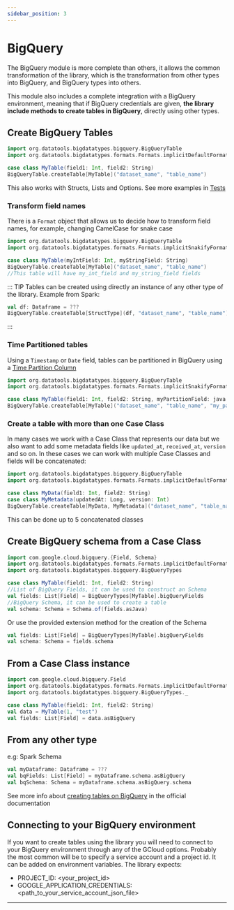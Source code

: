 ```yaml
---
sidebar_position: 3
---
```

# BigQuery

The BigQuery module is more complete than others, it allows the common transformation of the library, 
which is the transformation from other types into BigQuery, and BigQuery types into others.

This module also includes a complete integration with a BigQuery environment, meaning that if BigQuery credentials 
are given, **the library include methods to create tables in BigQuery**, directly using other types.


## Create BigQuery Tables

```scala
import org.datatools.bigdatatypes.bigquery.BigQueryTable
import org.datatools.bigdatatypes.formats.Formats.implicitDefaultFormats

case class MyTable(field1: Int, field2: String)
BigQueryTable.createTable[MyTable]("dataset_name", "table_name")
```
This also works with Structs, Lists and Options.
See more examples in [Tests](../../bigquery/src/it/scala/org/datatools/bigdatatypes/bigquery/BigQueryTableSpec.scala)

### Transform field names
There is a `Format` object that allows us to decide how to transform field names, for example, changing CamelCase for snake case
```scala
import org.datatools.bigdatatypes.bigquery.BigQueryTable
import org.datatools.bigdatatypes.formats.Formats.implicitSnakifyFormats

case class MyTable(myIntField: Int, myStringField: String)
BigQueryTable.createTable[MyTable]("dataset_name", "table_name")
//This table will have my_int_field and my_string_field fields
```

::: TIP
Tables can be created using directly an instance of any other type of the library. Example from Spark:
```scala
val df: Dataframe = ???
BigQueryTable.createTable[StructType](df, "dataset_name", "table_name")
```
:::


### Time Partitioned tables
Using a `Timestamp` or `Date` field, tables can be partitioned in BigQuery using a [Time Partition Column](https://cloud.google.com/bigquery/docs/creating-column-partitions)
```scala
import org.datatools.bigdatatypes.bigquery.BigQueryTable
import org.datatools.bigdatatypes.formats.Formats.implicitSnakifyFormats

case class MyTable(field1: Int, field2: String, myPartitionField: java.sql.Timestamp)
BigQueryTable.createTable[MyTable]("dataset_name", "table_name", "my_partition_field")
```
### Create a table with more than one Case Class
In many cases we work with a Case Class that represents our data but we also want to add
some metadata fields like `updated_at`, `received_at`, `version` and so on.
In these cases we can work with multiple Case Classes and fields will be concatenated:

```scala
import org.datatools.bigdatatypes.bigquery.BigQueryTable
import org.datatools.bigdatatypes.formats.Formats.implicitDefaultFormats

case class MyData(field1: Int, field2: String)
case class MyMetadata(updatedAt: Long, version: Int)
BigQueryTable.createTable[MyData, MyMetadata]("dataset_name", "table_name")
```
This can be done up to 5 concatenated classes


## Create BigQuery schema from a Case Class
```scala
import com.google.cloud.bigquery.{Field, Schema}
import org.datatools.bigdatatypes.formats.Formats.implicitDefaultFormats
import org.datatools.bigdatatypes.bigquery.BigQueryTypes

case class MyTable(field1: Int, field2: String)
//List of BigQuery Fields, it can be used to construct an Schema
val fields: List[Field] = BigQueryTypes[MyTable].bigQueryFields
//BigQuery Schema, it can be used to create a table
val schema: Schema = Schema.of(fields.asJava)
```
Or use the provided extension method for the creation of the Schema
```scala
val fields: List[Field] = BigQueryTypes[MyTable].bigQueryFields
val schema: Schema = fields.schema
```

## From a Case Class instance
```scala
import com.google.cloud.bigquery.Field
import org.datatools.bigdatatypes.formats.Formats.implicitDefaultFormats
import org.datatools.bigdatatypes.bigquery.BigQueryTypes._

case class MyTable(field1: Int, field2: String)
val data = MyTable(1, "test")
val fields: List[Field] = data.asBigQuery
```

## From any other type
e.g: Spark Schema
```scala
val myDataframe: Dataframe = ???
val bqFields: List[Field] = myDataframe.schema.asBigQuery
val bqSchema: Schema = myDataframe.schema.asBigQuery.schema
```

See more info about [creating tables on BigQuery](https://cloud.google.com/bigquery/docs/tables#java) in the official documentation

## Connecting to your BigQuery environment
If you want to create tables using the library you will need to connect to your BigQuery environment
through any of the GCloud options.
Probably the most common will be to specify a service account and a project id.
It can be added on environment variables. The library expects:
- PROJECT_ID: <your_project_id>
- GOOGLE_APPLICATION_CREDENTIALS: <path_to_your_service_account_json_file>

---
